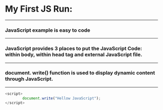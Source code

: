 
# My First JS Run:
---
### JavaScript example is easy to code
---
### JavaScript provides 3 places to put the JavaScript Code: within body, within head tag and external JavaScript file.
---
### document. write() function is used to display dynamic content through JavaScript.
---


```js
<script>
        document.write("Hellow JavaScript");
</script>
```